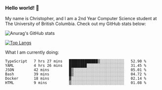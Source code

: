 ### Hello world! 👋
My name is Christopher, and I am a 2nd Year Computer Science student at The University of British Columbia. 
Check out my GitHub stats below: 

![Anurag's GitHub stats](https://github-readme-stats.vercel.app/api?username=chrishadrian&hide=contribs,issues&count_private=true&show_icons=true&theme=tokyonight)

[![Top Langs](https://github-readme-stats.vercel.app/api/top-langs/?username=chrishadrian&layout=compact&theme=tokyonight&langs_count=4)](https://github.com/anuraghazra/github-readme-stats)

What I am currently doing:
<!--START_SECTION:waka-->

```text
TypeScript   7 hrs 27 mins   █████████████▒░░░░░░░░░░░   52.90 %
YAML         4 hrs 26 mins   ████████░░░░░░░░░░░░░░░░░   31.45 %
JSON         42 mins         █▒░░░░░░░░░░░░░░░░░░░░░░░   05.01 %
Bash         39 mins         █▒░░░░░░░░░░░░░░░░░░░░░░░   04.72 %
Docker       18 mins         ▓░░░░░░░░░░░░░░░░░░░░░░░░   02.14 %
HTML         9 mins          ▒░░░░░░░░░░░░░░░░░░░░░░░░   01.08 %
```

<!--END_SECTION:waka-->
<!-- [![willianrod's wakatime stats](https://github-readme-stats.vercel.app/api/wakatime?username=chrishadrian)](https://github.com/anuraghazra/github-readme-stats) -->

<!--
- 🔭 I’m currently working on ...
- 🌱 I’m currently learning ...
- 👯 I’m looking to collaborate on ...
- 🤔 I’m looking for help with ...
- 💬 Ask me about ...
- 📫 How to reach me: ...
- 😄 Pronouns: ...
- ⚡ Fun fact: ...
-->
